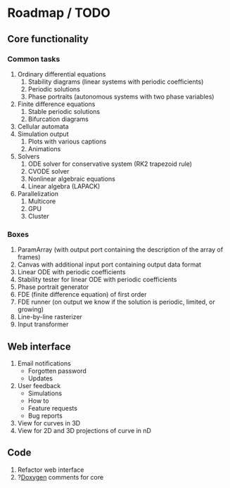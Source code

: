 # Roadmap / TODO

## Core functionality
### Common tasks
1. Ordinary differential equations
   1. Stability diagrams (linear systems with periodic coefficients)
   2. Periodic solutions
   3. Phase portraits (autonomous systems with two phase variables)
2. Finite difference equations
   1. Stable periodic solutions
   2. Bifurcation diagrams
3. Cellular automata
4. Simulation output
   1. Plots with various captions
   2. Animations
5. Solvers
   1. ODE solver for conservative system (RK2 trapezoid rule)
   2. CVODE solver
   3. Nonlinear algebraic equations
   4. Linear algebra (LAPACK)
6. Parallelization
   1. Multicore
   2. GPU
   3. Cluster

### Boxes
1. ParamArray (with output port containing the description of the array of frames)
2. Canvas with additional input port containing output data format
3. Linear ODE with periodic coefficients
4. Stability tester for linear ODE with periodic coefficients
5. Phase portrait generator
6. FDE (finite difference equation) of first order
7. FDE runner (on output we know if the solution is periodic, limited, or growing)
8. Line-by-line rasterizer
9. Input transformer

## Web interface
1. Email notifications
   * Forgotten password
   * Updates
2. User feedback
   * Simulations
   * How to
   * Feature requests
   * Bug reports
3. View for curves in 3D
4. View for 2D and 3D projections of curve in nD

## Code
1. Refactor web interface
2. ?[Doxygen](http://www.doxygen.org) comments for core
